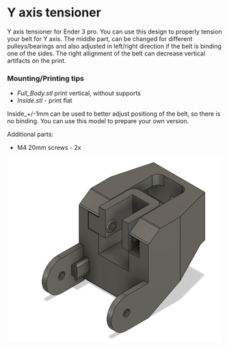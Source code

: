 # Y axis tensioner

Y axis tensioner for Ender 3 pro. You can use this design to properly tension your belt for Y axis. The middle part, can be changed for different pulleys/bearings and also adjusted in left/right direction if the belt is binding one of the sides. The right allignment of the belt can decrease vertical artifacts on the print.

### Mounting/Printing tips

-   <i>Full_Body.stl</i> print vertical, without supports
-   <i>Inside.stl</i> - print flat

Inside_+/-1mm can be used to better adjust positiong of the belt, so there is no binding. You can use this model to prepare your own version.

Additional parts:
-   M4 20mm screws - 2x

<img src="./Photos/Model.PNG">